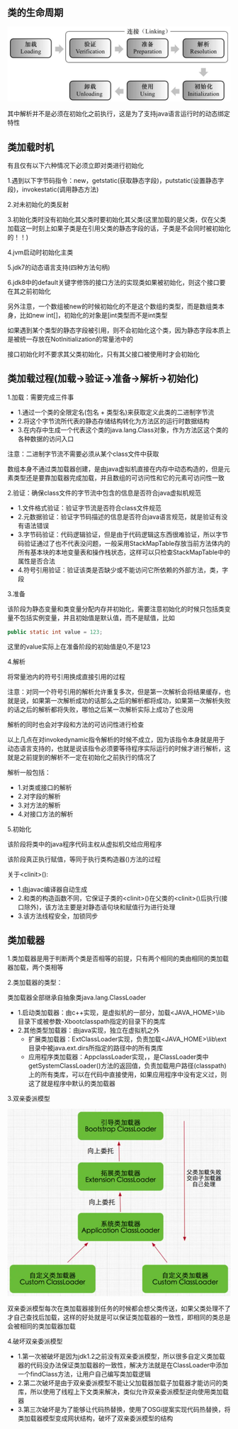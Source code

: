 ## 类的生命周期

![zhouqi](https://github.com/einQimiaozi/awesome_java_notebook/blob/main/jvm/Resources/zhouqi.png)

其中解析并不是必须在初始化之前执行，这是为了支持java语言运行时的动态绑定特性

## 类加载时机

有且仅有以下六种情况下必须立即对类进行初始化

1.遇到以下字节码指令：new，getstatic(获取静态字段)，putstatic(设置静态字段)，invokestatic(调用静态方法)

2.对未初始化的类反射

3.初始化类时没有初始化其父类时要初始化其父类(这里加载的是父类，仅在父类加载这一时刻上如果子类是在引用父类的静态字段的话，子类是不会同时被初始化的！！)

4.jvm启动时初始化主类

5.jdk7的动态语言支持(四种方法句柄)

6.jdk8中的default关键字修饰的接口方法的实现类如果被初始化，则这个接口要在其之前初始化

另外注意，一个数组被new的时候初始化的不是这个数组的类型，而是数组类本身，比如new int[]，初始化的对象是[int类型而不是int类型

如果遇到某个类型的静态字段被引用，则不会初始化这个类，因为静态字段本质上是被统一存放在NotInitialization的常量池中的

接口初始化时不要求其父类初始化，只有其父接口被使用时才会初始化

## 类加载过程(加载->验证->准备->解析->初始化)

1.加载：需要完成三件事
   - 1.通过一个类的全限定名(包名 + 类型名)来获取定义此类的二进制字节流
   - 2.将这个字节流所代表的静态存储结构转化为方法区的运行时数据结构
   - 3.在内存中生成一个代表这个类的java.lang.Class对象，作为方法区这个类的各种数据的访问入口
   
   注意：二进制字节流不需要必须从某个class文件中获取
   
   数组本身不通过类加载器创建，是由java虚拟机直接在内存中动态构造的，但是元素类型还是要靠加载器完成加载，并且数组的可访问性和它的元素可访问性一致
   
2.验证：确保class文件的字节流中包含的信息是否符合java虚拟机规范

  - 1.文件格式验证：验证字节流是否符合class文件规范
  - 2.元数据验证：验证字节码描述的信息是否符合java语言规范，就是验证有没有语法错误
  - 3.字节码验证：代码逻辑验证，但是由于代码逻辑这东西很难验证，所以字节码验证通过了也不代表没问题，一般采用StackMapTable存放当前方法体内的所有基本块的本地变量表和操作栈状态，这样可以只检查StackMapTable中的属性是否合法
  - 4.符号引用验证：验证该类是否缺少或不能访问它所依赖的外部方法，类，字段
  
3.准备

该阶段为静态变量和类变量分配内存并初始化，需要注意初始化的时候只包括类变量不包括实例变量，并且初始值是默认值，而不是赋值，比如

```java
public static int value = 123;
```

这里的value实际上在准备阶段的初始值是0,不是123

4.解析

将常量池内的符号引用换成直接引用的过程

注意：对同一个符号引用的解析允许重复多次，但是第一次解析会将结果缓存，也就是说，如果第一次解析成功的话那么之后的解析都将成功，如果第一次解析失败的话之后的解析都将失败，哪怕之后某一次解析实际上成功了也没用

解析的同时也会对字段和方法的可访问性进行检查

以上几点在对invokedynamic指令解析的时候不成立，因为该指令本身就是用于动态语言支持的，也就是说该指令必须要等待程序实际运行的时候才进行解析，这就是之前提到的解析不一定在初始化之前执行的情况了

解析一般包括：
   - 1.对类或接口的解析
   - 2.对字段的解析
   - 3.对方法的解析
   - 4.对接口方法的解析

5.初始化

该阶段将类中的java程序代码主权从虚拟机交给应用程序

该阶段真正执行赋值，等同于执行类构造器<clinit>()方法的过程
   
关于&lt;clinit&gt;():
   
   - 1.由javac编译器自动生成
   - 2.和类的构造函数不同，它保证子类的&lt;clinit&gt;()在父类的&lt;clinit&gt;()后执行(接口除外)，该方法主要是对静态语句块和赋值行为进行处理
   - 3.该方法线程安全，加锁同步
   
## 类加载器

1.类加载器是用于判断两个类是否相等的前提，只有两个相同的类由相同的类加载器加载，两个类相等

2.类加载器的类型：

类加载器全部继承自抽象类java.lang.ClassLoader

   - 1.启动类加载器：由c++实现，是虚拟机的一部分，加载<JAVA_HOME>\lib目录下或被参数-Xbootclasspath指定的目录下的类库
   - 2.其他类型加载器：由java实现，独立在虚拟机之外
      - 扩展类加载器：ExtClassLoader实现，负责加载<JAVA_HOME>\lib\ext目录中被java.ext.dirs所指定的路径中的所有类库
      - 应用程序类加载器：AppclassLoader实现，，是ClassLoader类中getSystemClassLoader()方法的返回值，负责加载用户路径(classpath)上的所有类库，可以在代码中直接使用，如果应用程序中没有定义过，则这了就是程序中默认的类加载器
      
3.双亲委派模型
   
   ![](https://github.com/einQimiaozi/awesome_java_notebook/blob/main/jvm/Resources/weipai.jpg)
   
   双亲委派模型每次在类加载器接到任务的时候都会想父类传送，如果父类处理不了才自己查找后加载，这样的好处就是可以保证类加载器的一致性，即相同的类总是会被相同的类加载器加载

4.破坏双亲委派模型
   - 1.第一次被破坏是因为jdk1.2之前没有双亲委派模型，所以很多自定义类加载器的代码没办法保证类加载器的一致性，解决方法就是在ClassLoader中添加一个findClass方法，让用户自己编写类加载逻辑
   - 2.第二次破坏是由于双亲委派模型不能让父加载器加载子加载器才能访问的类库，所以使用了线程上下文类来解决，类似允许双亲委派模型逆向使用类加载器
   - 3.第三次破坏是为了能够让代码热替换，使用了OSGi提案实现代码热替换，将类加载器模型变成网状结构，破坏了双亲委派模型的结构

  
  


